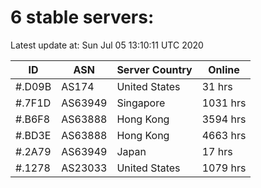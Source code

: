 # 6 stable servers:

Latest update at: Sun Jul 05 13:10:11 UTC 2020

| ID | ASN | Server Country | Online |
| -- | --- | -------------- | ------ |
| #.D09B | AS174 | United States | 31 hrs |
| #.7F1D | AS63949 | Singapore | 1031 hrs |
| #.B6F8 | AS63888 | Hong Kong | 3594 hrs |
| #.BD3E | AS63888 | Hong Kong | 4663 hrs |
| #.2A79 | AS63949 | Japan | 17 hrs |
| #.1278 | AS23033 | United States | 1079 hrs |

